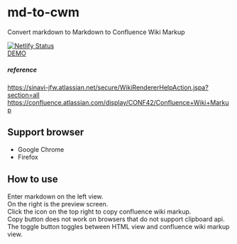 # md-to-cwm
Convert markdown to Markdown to Confluence Wiki Markup  

[![Netlify Status](https://api.netlify.com/api/v1/badges/2809d060-4ddf-46c0-ad1f-e33bdaba113a/deploy-status)](https://app.netlify.com/sites/inspiring-snyder-b2223c/deploys)  
[DEMO](https://inspiring-snyder-b2223c.netlify.com/)  

##### reference
https://sinavi-jfw.atlassian.net/secure/WikiRendererHelpAction.jspa?section=all  
https://confluence.atlassian.com/display/CONF42/Confluence+Wiki+Markup  

## Support browser
- Google Chrome
- Firefox

## How to use
Enter markdown on the left view.  
On the right is the preview screen.  
Click the icon on the top right to copy confluence wiki markup.  
Copy button does not work on browsers that do not support clipboard api.  
The toggle button toggles between HTML view and confluence wiki markup view.  
